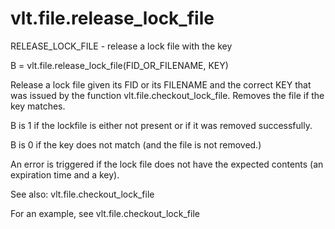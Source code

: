 # vlt.file.release_lock_file

  RELEASE_LOCK_FILE - release a lock file with the key
 
  B = vlt.file.release_lock_file(FID_OR_FILENAME, KEY)
 
  Release a lock file given its FID or its FILENAME and the
  correct KEY that was issued by the function vlt.file.checkout_lock_file.
  Removes the file if the key matches.
 
  B is 1 if the lockfile is either not present or if it was removed
  successfully.
  
  B is 0 if the key does not match (and the file is not removed.)
 
  An error is triggered if the lock file does not have the expected contents
  (an expiration time and a key).
 
  See also: vlt.file.checkout_lock_file
  
  For an example, see vlt.file.checkout_lock_file

